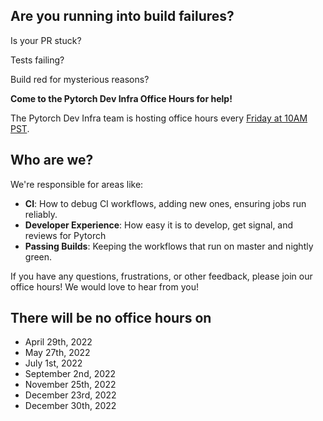 ## Are you running into build failures? 

Is your PR stuck?

Tests failing?

Build red for mysterious reasons?

**Come to the Pytorch Dev Infra Office Hours for help!**
 
The Pytorch Dev Infra team is hosting office hours every [Friday at 10AM PST](https://fb.zoom.us/j/97659913934?pwd=cmxlcEgxNmZJckd2dTBUVWdRZkY3Zz09). 

## Who are we? 

We're responsible for areas like:
- **CI**: How to debug CI workflows, adding new ones, ensuring jobs run reliably.
- **Developer Experience**: How easy it is to develop, get signal, and reviews for Pytorch
- **Passing Builds**: Keeping the workflows that run on master and nightly green.

If you have any questions, frustrations, or other feedback, please join our office hours!  We would love to hear from you!

## There will be no office hours on
- April 29th, 2022
- May 27th, 2022
- July 1st, 2022
- September 2nd, 2022
- November 25th, 2022
- December 23rd, 2022
- December 30th, 2022